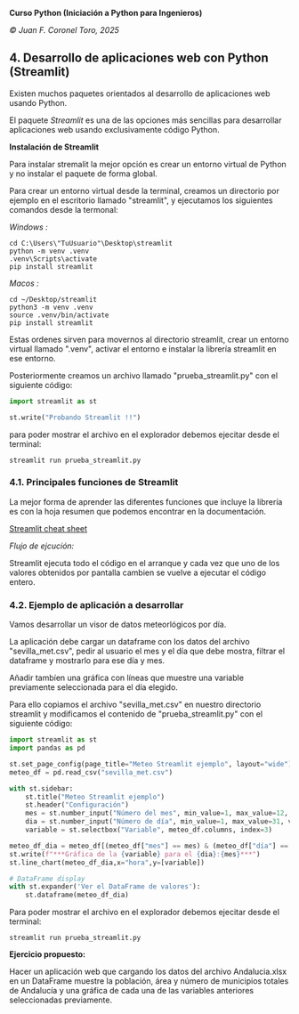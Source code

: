 __Curso Python (Iniciación a Python para Ingenieros)__

_© Juan F. Coronel Toro, 2025_

## 4. Desarrollo de aplicaciones web con Python (Streamlit)

Existen muchos paquetes orientados al desarrollo de aplicaciones web usando Python.

El paquete _Streamlit_ es una de las opciones más sencillas para desarrollar aplicaciones web usando exclusivamente código Python.

__Instalación de Streamlit__

Para instalar stremalit la mejor opción es crear un entorno virtual de Python y no instalar el paquete de forma global.

Para crear un entorno virtual desde la terminal, creamos un directorio por ejemplo en el escritorio llamado "streamlit", y ejecutamos los siguientes comandos desde la termonal:

_Windows :_

```shell
cd C:\Users\"TuUsuario"\Desktop\streamlit
python -m venv .venv
.venv\Scripts\activate
pip install streamlit
```

*Macos :*

```shell
cd ~/Desktop/streamlit
python3 -m venv .venv
source .venv/bin/activate
pip install streamlit
```

Estas ordenes sirven para movernos al directorio streamlit, crear un entorno virtual llamado ".venv", activar el entorno e instalar la librería streamlit en ese entorno.

Posteriormente creamos un archivo llamado "prueba_streamlit.py" con el siguiente código:

```python
import streamlit as st

st.write("Probando Streamlit !!")
```

para poder mostrar el archivo en el explorador debemos ejecitar desde el terminal:

```
streamlit run prueba_streamlit.py
```

### 4.1. Principales funciones de Streamlit

La mejor forma de aprender las diferentes funciones que incluye la librería es con la hoja resumen que podemos encontrar en la documentación.

[Streamlit cheat sheet](https://docs.streamlit.io/develop/quick-reference/cheat-sheet)

_Flujo de ejcución:_

Streamlit ejecuta todo el código en el arranque y cada vez que uno de los valores obtenidos por pantalla cambien se vuelve a ejecutar el código entero.

### 4.2. Ejemplo de aplicación a desarrollar

Vamos desarrollar un visor de datos meteorlógicos por día.

La aplicación debe cargar un dataframe con los datos del archivo "sevilla_met.csv", pedir al usuario el mes y el día que debe mostra, filtrar el dataframe y mostrarlo para ese día y mes.

Añadir tambíen una gráfica con líneas que muestre una variable previamente seleccionada para el día elegido.

Para ello copiamos el archivo "sevilla_met.csv" en nuestro directorio streamlit y modificamos el contenido de "prueba_streamlit.py" con el siguiente código:

```python
import streamlit as st
import pandas as pd

st.set_page_config(page_title="Meteo Streamlit ejemplo", layout="wide")
meteo_df = pd.read_csv("sevilla_met.csv")

with st.sidebar:
    st.title("Meteo Streamlit ejemplo")
    st.header("Configuración")
    mes = st.number_input("Número del mes", min_value=1, max_value=12, value=1, step=1)
    dia = st.number_input("Número de día", min_value=1, max_value=31, value=1, step=1)
    variable = st.selectbox("Variable", meteo_df.columns, index=3)

meteo_df_dia = meteo_df[(meteo_df["mes"] == mes) & (meteo_df["día"] == dia)]
st.write(f"***Gráfica de la {variable} para el {dia}:{mes}***")
st.line_chart(meteo_df_dia,x="hora",y=[variable])

# DataFrame display
with st.expander('Ver el DataFrame de valores'):
    st.dataframe(meteo_df_dia)


```

Para poder mostrar el archivo en el explorador debemos ejecitar desde el terminal:

```
streamlit run prueba_streamlit.py
```

__Ejercicio propuesto:__

Hacer un aplicación web que cargando los datos del archivo Andalucia.xlsx en un DataFrame muestre la población, área y número de municipios totales de Andalucía y una gráfica de cada una de las variables anteriores seleccionadas previamente.


